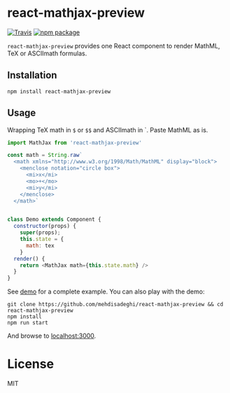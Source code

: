 # react-mathjax-preview

[![Travis][build-badge]][build]
[![npm package][npm-badge]][npm]

`react-mathjax-preview` provides one React component to render MathML, TeX or ASCIImath formulas.

## Installation

    npm install react-mathjax-preview


## Usage
Wrapping TeX math in `$` or `$$` and ASCIImath in \`. Paste MathML as is.

```js
import MathJax from 'react-mathjax-preview'

const math = String.raw`
  <math xmlns="http://www.w3.org/1998/Math/MathML" display="block">
    <menclose notation="circle box">
      <mi>x</mi>
      <mo>+</mo>
      <mi>y</mi>
    </menclose>
  </math>`


class Demo extends Component {
  constructor(props) {
    super(props);
    this.state = {
      math: tex
    }
  render() {
    return <MathJax math={this.state.math} />
  }
}
```

See [demo](./demo/src/index.js) for a complete example. You can also play with the demo:

    git clone https://github.com/mehdisadeghi/react-mathjax-preview && cd react-mathjax-preview
    npm install
    npm run start

And browse to [localhost:3000](http://localhost:3000).

# License
MIT

[build-badge]: https://img.shields.io/travis/mehdisadeghi/react-mathjax-preview/master.png?style=flat-square
[build]: https://travis-ci.org/mehdisadeghi/react-mathjax-preview

[npm-badge]: https://img.shields.io/npm/v/react-mathjax-preview.png?style=flat-square
[npm]: https://www.npmjs.org/package/react-mathjax-preview

[coveralls-badge]: https://img.shields.io/coveralls/mehdisadeghi/react-mathjax-preview/master.png?style=flat-square
[coveralls]: https://coveralls.io/github/mehdisadeghi/react-mathjax-preview

